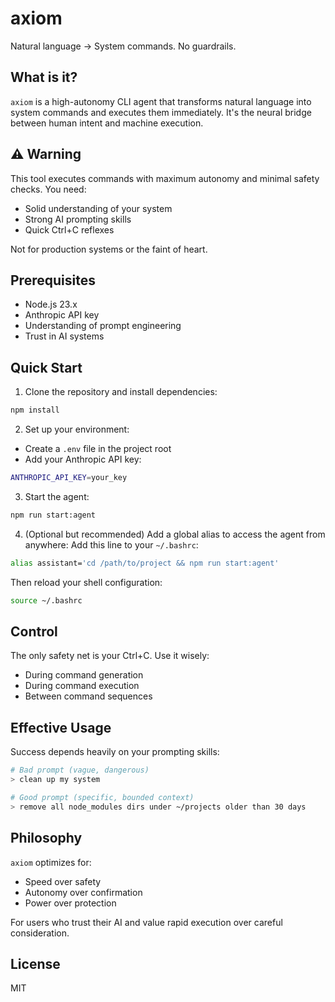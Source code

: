 # axiom

Natural language → System commands. No guardrails.

## What is it?

`axiom` is a high-autonomy CLI agent that transforms natural language into system commands and executes them immediately. It's the neural bridge between human intent and machine execution.

## ⚠️ Warning

This tool executes commands with maximum autonomy and minimal safety checks. You need:
- Solid understanding of your system
- Strong AI prompting skills
- Quick Ctrl+C reflexes

Not for production systems or the faint of heart.

## Prerequisites

- Node.js 23.x
- Anthropic API key
- Understanding of prompt engineering
- Trust in AI systems

## Quick Start

1. Clone the repository and install dependencies:
```bash
npm install
```

2. Set up your environment:
- Create a `.env` file in the project root
- Add your Anthropic API key:
```bash
ANTHROPIC_API_KEY=your_key
```

3. Start the agent:
```bash
npm run start:agent
```

4. (Optional but recommended) Add a global alias to access the agent from anywhere:
Add this line to your `~/.bashrc`:
```bash
alias assistant='cd /path/to/project && npm run start:agent'
```
Then reload your shell configuration:
```bash
source ~/.bashrc
```

## Control

The only safety net is your Ctrl+C. Use it wisely:
- During command generation
- During command execution
- Between command sequences

## Effective Usage

Success depends heavily on your prompting skills:
```bash
# Bad prompt (vague, dangerous)
> clean up my system

# Good prompt (specific, bounded context)
> remove all node_modules dirs under ~/projects older than 30 days
```

## Philosophy

`axiom` optimizes for:
- Speed over safety
- Autonomy over confirmation
- Power over protection

For users who trust their AI and value rapid execution over careful consideration.

## License

MIT
